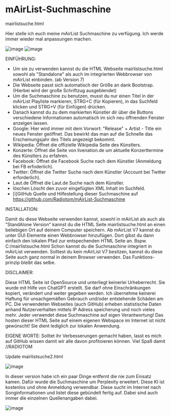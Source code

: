 # mAirList-Suchmaschine
mairlistsuche.html

Hier stelle ich euch meine mAirList Suchmaschine zu verfügung. Ich werde immer wieder mal anpassungen machen. 

![image](https://user-images.githubusercontent.com/118381734/231513030-8f9c7c0b-2f51-4c83-a860-f4f4d9086769.png)
![image](https://user-images.githubusercontent.com/118381734/231514839-6c3d629e-4137-43c6-be91-e636913e8779.png)


EINFÜHRUNG:
- Um sie zu verwenden kannst du die HTML Webseite mairlistsuche.html sowohl als "Standalone" als auch im integrierten Webbrowser
  von mAirList einbinden. (ab Version 7)
- Die Webseite passt sich automatisch der Größe an dank Bootstrap. (Hierbei wird der große Schriftzug ausgeblendet)
- Um die Suchmaschine zu benutzen, musst du nur einen Titel in der mAirList Playliste markieren, STRG+C (für Kopieren),
  in das Suchfeld klicken und STRG+V (für Einfügen) drücken.
- Danach kannst du zu dem markierten Künstler dir über die Buttons verschiedene Informationen automatisch im sich neu öffnenden Fenster
  anzeigen lassen.
- Google: 		Hier wird immer mit dem Vorwort: "Release" + Artist - Title ein neues Fenster geöffnet. 
			Das bewirkt das man auf die Schnelle das Erscheinungsjahr des Titels angezeigt bekommt.
- Wikipedia: 	Öffnet die offizielle Wikipedia Seite des Künstlers.
- Konzerte:		Öffnet die Seite von livenation.de um aktuelle Konzerttermine des Künstlers zu erfahren.
- Facebook:		Öffnet die Facebook Suche nach dem Künstler (Anmeldung bei FB erfoderlich).
- Twitter:		Öffnet die Twitter Suche nach dem Künstler (Account bei Twitter erforderlich).
- Laut.de		Öffnet die Laut.de Suche nach dem Künstler.
- löschen		Löscht den zuvor eingefügten XML Inhalt im Suchfeld.
- [i]GitHub		Quelle und Hilfestellung dieser Suchmaschine auf https://github.com/Radiotom/mAirList-Suchmaschine
			
INSTALLATION:

Damit du diese Webseite verwenden kannst, sowohl in mAirList als auch als "StandAlone Version" kannst du die HTML Seite
mairlistsuche.html an einen beliebigen Ort auf deinem Computer speichern. Ab mAirList V7 kannst du unter GUI Elemente einen Webbrowser
hinzufügen. Dort gibst du dann einfach den lokalen Pfad zur entspechenden HTML Seite an. Bspw. C:/mairlistsuche.html
Schon kannst du die Suchmaschine integriert in mAirList verwenden.
Solltest du kein mAirList V7 besitzen, kannst du diese Seite auch ganz normal in deinem Browser verwenden. Das Funktions-
prinzip bleibt das selbe.
		
DISCLAIMER:

Diese HTML Seite ist OpenSource und unterliegt keinerlei Urheberrecht. Sie wurde mit Hilfe von ChatGPT erstellt.
Sie darf ohne Einschränkungen kopiert, verändert und weiter gegeben werden. Ich übernehme keinerei Haftung für unsachgemäßen
Gebrauch und/oder entstehende Schäden am PC. Die verwendeten Webseites (auch GitHub) erheben statistische Daten anhand
Nutzerverhalten mittels IP Adress speicherung und noch vieles mehr. Jeder verwendet diese Suchmaschine auf eigen Verantwortung!
Das hosten dieser HTML Seite auf einem eigenen Webspace im Internet ist nicht gewünscht! Sie dient lediglich zur lokalen Anwendung.

EIGENE WORTE:
Solltet ihr Verbesserungen gemacht haben, lasst es mich auf GitHub wissen damit wir alle davon profitoieren können. 
Viel Spaß damit	//RADIOTOM

Update mairlistsuche2.html

![image](https://github.com/user-attachments/assets/6da585ac-60d0-4aaa-89bc-22c4ff2add43)

In dieser version habe ich ein paar Dinge entfernt die nie zum Einsatz kamen. Dafür wurde die Suchmaschine um Perplexity erweitert.
Diese KI ist kostenlos und ohne Anmeldung verwendbar. Diese sucht im Internet nach Songinformationen und listet diese gebündelt
fertig auf. Dabei sind auch immer die einzelnen Quellenangaben dabei. 

![image](https://github.com/user-attachments/assets/ed44801b-e1de-472b-921a-c197cec50589)


